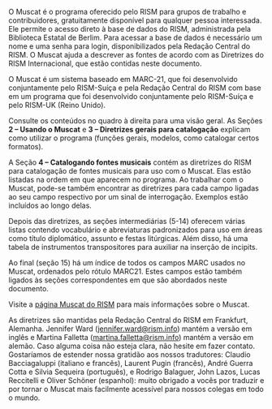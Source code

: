 O Muscat é o programa oferecido pelo RISM para grupos de trabalho e contribuidores, gratuitamente disponível para qualquer pessoa interessada. Ele permite o acesso direto à base de dados do RISM, administrada pela Biblioteca Estatal de Berlim. Para acessar a base de dados é necessário um nome e uma senha para login, disponibilizados pela Redação Central do RISM. O Muscat ajuda a descrever as fontes de acordo com as Diretrizes do RISM Internacional, que estão contidas neste documento.

O Muscat é um sistema baseado em MARC-21, que foi desenvolvido conjuntamente pelo RISM-Suíça e pela Redação Central do RISM com base em um programa que foi desenvolvido conjuntamente pelo RISM-Suíça e pelo RISM-UK (Reino Unido).

Consulte os conteúdos no quadro à direita para uma visão geral. As Seções **2 – Usando o Muscat** e **3 – Diretrizes gerais para catalogação** explicam como utilizar o programa (funções gerais, modelos, como catalogar certos formatos).

A Seção **4 – Catalogando fontes musicais** contém as diretrizes do RISM para catalogação de fontes musicais para uso com o Muscat. Elas estão listadas na ordem em que aparecem no programa. Ao trabalhar com o Muscat, pode-se também encontrar as diretrizes para cada campo ligadas ao seu campo respectivo por um sinal de interrogação. Exemplos estão incluídos ao longo delas.

Depois das diretrizes, as seções intermediárias (5-14) oferecem várias listas contendo vocabulário e abreviaturas padronizados para uso em áreas como título diplomático, assunto e festas litúrgicas. Além disso, há uma tabela de instrumentos transpositores para auxiliar na inserção de incipits.

Ao final (seção 15) há um índice de todos os campos MARC usados no Muscat, ordenados pelo rótulo MARC21. Estes campos estão também ligados às seções correspondentes em que são abordados neste documento.

Visite a [página Muscat do RISM](http://www.rism.info/en/community/muscat.html) para mais informações sobre o Muscat.

As diretrizes são mantidas pela Redação Central do  RISM em Frankfurt, Alemanha. Jennifer Ward (jennifer.ward@rism.info) mantém a versão em inglês e Martina Falletta (martina.falletta@rism.info) mantém a versão em alemão. Caso alguma coisa não esteja clara, não hesite em fazer contato. Gostaríamos de estender nossa gratidão aos nossos tradutores: Claudio Bacciagaluppi (italiano e francês), Laurent Pugin (francês), André Guerra Cotta e Silvia Sequeira (português), e Rodrigo Balaguer, John Lazos, Lucas Reccitelli e Oliver Schöner (espanhol): muito obrigado a vocês por traduzir e por tornar o Muscat mais facilmente acessível para nossos colegas em todo o mundo.
